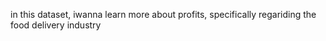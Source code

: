 in this dataset, iwanna learn more about profits, specifically regariding the food delivery industry